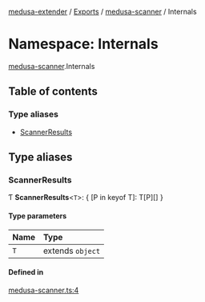 [medusa-extender](../README.md) / [Exports](../modules.md) / [medusa-scanner](medusa_scanner.md) / Internals

# Namespace: Internals

[medusa-scanner](medusa_scanner.md).Internals

## Table of contents

### Type aliases

- [ScannerResults](medusa_scanner.Internals.md#scannerresults)

## Type aliases

### ScannerResults

Ƭ **ScannerResults**<`T`\>: { [P in keyof T]: T[P][] }

#### Type parameters

| Name | Type |
| :------ | :------ |
| `T` | extends `object` |

#### Defined in

[medusa-scanner.ts:4](https://github.com/adrien2p/medusa-extender/blob/2b98a6d/src/medusa-scanner.ts#L4)

